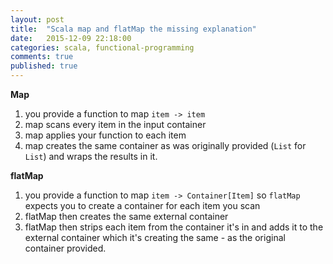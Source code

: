 ```yaml
---
layout: post
title:  "Scala map and flatMap the missing explanation"
date:   2015-12-09 22:18:00
categories: scala, functional-programming
comments: true
published: true
---
```

**Map**

1. you provide a function to map `item -> item`
2. map scans every item in the input container
3. map applies your function to each item
4. map creates the same container as was originally provided (`List` for `List`) and wraps the results in it.

**flatMap**

1. you provide a function to map `item -> Container[Item]` so `flatMap` expects you to create a container for each item you scan
2. flatMap then creates the same external container
3. flatMap then strips each item from the container it's in and adds it to the external container which it's creating the same - as the original container provided.